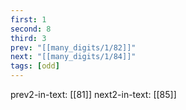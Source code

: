 ```yaml
---
first: 1
second: 8
third: 3
prev: "[[many_digits/1/82]]"
next: "[[many_digits/1/84]]"
tags: [odd]
---
```

prev2-in-text: [[81]]
next2-in-text: [[85]]
